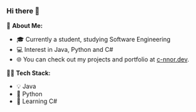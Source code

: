 ### Hi there 👋

🚀 **About Me:**
- 🎓 Currently a student, studying Software Engineering
- 💻 Interest in Java, Python and C#
- 🌐 You can check out my projects and portfolio at [c-nnor.dev](https://c-nnor.dev).

👨‍💻 **Tech Stack:**
- 💡 Java
- 🐍 Python
- 🎯 Learning C#

